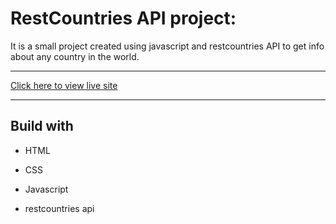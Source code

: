 # RestCountries API project:

It is a small project created using javascript and restcountries API to get info about
 any country in the world.
***
[Click here to view live site](https://jayk-gupta.github.io/RestCountries/)
***

## Build with
- HTML

- CSS

- Javascript

- restcountries api

<!-- readme: contributors -start -->
<!-- readme: contributors -end -->
